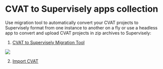 # CVAT to Supervisely apps collection

Use migration tool to automatically convert your CVAT projects to Supervisely format from one instance to another on a fly or use a headless app to convert and upload CVAT projects in zip archives to Supervisely:

1. [CVAT to Supervisely Migration Tool](./migration_tool/README.md)

<img src="https://github-production-user-asset-6210df.s3.amazonaws.com/118521851/271228440-cde1aca9-b535-42ae-b1db-e277b626d128.png"/>

2. [Import CVAT](./import_app/README.md)

<img src=""/>
